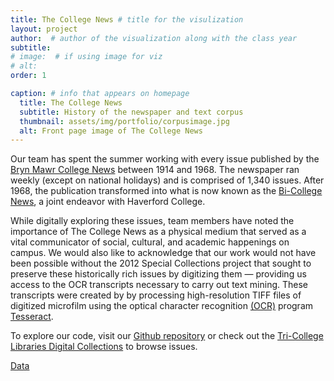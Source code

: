 ```yaml
---
title: The College News # title for the visulization
layout: project
author:  # author of the visualization along with the class year 
subtitle:
# image:  # if using image for viz
# alt:
order: 1 

caption: # info that appears on homepage
  title: The College News
  subtitle: History of the newspaper and text corpus
  thumbnail: assets/img/portfolio/corpusimage.jpg
  alt: Front page image of The College News
---
```

<!--  
To add an image: add relative url and alt text below and uncomment/copy paste
<img class="img-fluid d-block mx-auto" src="{{ site.baseurl }}/assets/img" alt="">
-->

Our team has spent the summer working with every issue published by the [Bryn Mawr College News](https://digitalcollections.tricolib.brynmawr.edu/collections/bryn-mawr-college-news) between 1914 and 1968. The newspaper ran weekly (except on national holidays) and is comprised of 1,340 issues. After 1968, the publication transformed into what is now known as the [Bi-College News](https://bicollegenews.com), a joint endeavor with Haverford College.

While digitally exploring these issues, team members have noted the importance of The College News as a physical medium that served as a vital communicator of social, cultural, and academic happenings on campus. We would also like to acknowledge that our work would not have been possible without the 2012 Special Collections project that sought to preserve these historically rich issues by digitizing them — providing us access to the OCR transcripts necessary to carry out text mining. These transcripts were created by by processing high-resolution TIFF files of digitized microfilm using the optical character recognition [(OCR)](https://searchcontentmanagement.techtarget.com/definition/OCR-optical-character-recognition) program [Tesseract](https://github.com/tesseract-ocr/tesseract).

To explore our code, visit our [Github repository](https://github.com/digbmc/college-news) or check out the [Tri-College Libraries Digital Collections](https://digitalcollections.tricolib.brynmawr.edu/collections/bryn-mawr-college-news) to browse issues.

<!--  
Insert your description for the project here.
--> 

<a class="btn btn-primary btn-xl text-uppercase js-scroll-trigger" href="{{ site.baseurl }}/projects/data.html">Data</a>


